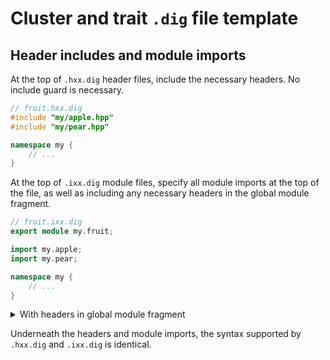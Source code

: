# Cluster and trait `.dig` file template

## Header includes and module imports

At the top of `.hxx.dig` header files, include the necessary headers. No include guard is necessary.

```cpp
// fruit.hxx.dig
#include "my/apple.hpp"
#include "my/pear.hpp"

namespace my {
    // ...
}
```

At the top of `.ixx.dig` module files, specify all module imports at the top of the file, as well as including any necessary headers in the global module fragment.

```cpp
// fruit.ixx.dig
export module my.fruit;

import my.apple;
import my.pear;

namespace my {
    // ...
}
```
<details>
<summary>With headers in global module fragment</summary>

```cpp
// fruit.ixx.dig
module;
#include "my/apple.hpp"
export module my.fruit;

import my.pear;

namespace my {
    // ...
}
```
</details>

Underneath the headers and module imports, the syntax supported by `.hxx.dig` and `.ixx.dig` is identical.
